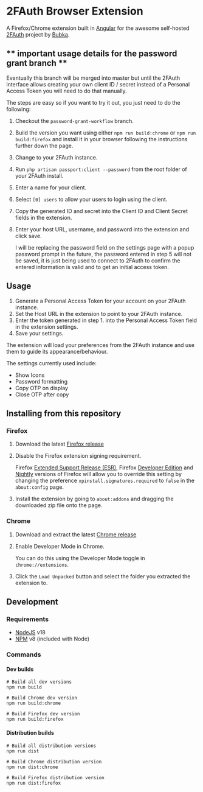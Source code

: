 # 2FAuth Browser Extension

A Firefox/Chrome extension built in [Angular](https://angular.io/) for the awesome self-hosted [2FAuth](https://github.com/Bubka/2FAuth) project by [Bubka](https://github.com/Bubka).

## ** important usage details for the password grant branch **
Eventually this branch will be merged into master but until the 2FAuth interface allows creating your own client ID / secret instead of a Personal Access Token you will need to do that manually.

The steps are easy so if you want to try it out, you just need to do the following:
1. Checkout the `password-grant-workflow` branch.
2. Build the version you want using either `npm run build:chrome` or `npm run build:firefox` and install it in your browser following the instructions further down the page. 
3. Change to your 2FAuth instance.
1. Run `php artisan passport:client --password` from the root folder of your 2FAuth install.
2. Enter a name for your client.
3. Select `[0] users` to allow your users to login using the client.
4. Copy the generated ID and secret into the Client ID and Client Secret fields in the extension.
5. Enter your host URL, username, and password into the extension and click save.

   I will be replacing the password field on the settings page with a popup password prompt in the future, the password entered in step 5 will not be saved, it is just being used to connect to 2FAuth to confirm the entered information is valid and to get an initial access token.


## Usage

1. Generate a Personal Access Token for your account on your 2FAuth instance.
2. Set the Host URL in the extension to point to your 2FAuth instance.
3. Enter the token generated in step 1. into the Personal Access Token field in the extension settings.
4. Save your settings.

The extension will load your preferences from the 2FAuth instance and use them to guide its appearance/behaviour.

The settings currently used include:
- Show Icons
- Password formatting
- Copy OTP on display
- Close OTP after copy


## Installing from this repository

### Firefox
1. Download the latest [Firefox release](https://github.com/josh-gaby/2fauth-browser-extension/releases)
2. Disable the Firefox extension signing requirement.

   Firefox [Extended Support Release (ESR)](https://www.mozilla.org/firefox/organizations/), Firefox [Developer Edition](https://www.mozilla.org/firefox/developer/) and [Nightly](https://nightly.mozilla.org/) versions of Firefox will allow you to override this setting by changing the preference `xpinstall.signatures.required` to `false` in the `about:config` page.
3. Install the extension by going to `about:addons` and dragging the downloaded zip file onto the page.


### Chrome
1. Download and extract the latest [Chrome release](https://github.com/josh-gaby/2fauth-browser-extension/releases)
2. Enable Developer Mode in Chrome.

   You can do this using the Developer Mode toggle in `chrome://extensions`.
3. Click the `Load Unpacked` button and select the folder you extracted the extension to.


## Development 

### Requirements

- [NodeJS](https://nodejs.com) v18
- [NPM](https://npmjs.com) v8 (included with Node)

### Commands
#### Dev builds
```shell
# Build all dev versions
npm run build

# Build Chrome dev version
npm run build:chrome

# Build Firefox dev version
npm run build:firefox
```

#### Distribution builds
```shell
# Build all distribution versions
npm run dist

# Build Chrome distribution version
npm run dist:chrome

# Build Firefox distribution version
npm run dist:firefox
```
